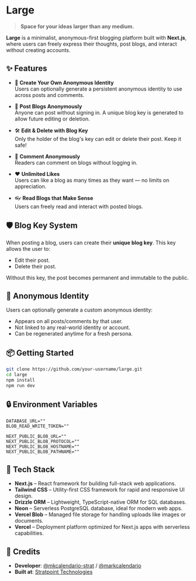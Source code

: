# Large

> **Space for your ideas larger than any medium.**

**Large** is a minimalist, anonymous-first blogging platform built with **Next.js**, where users can freely express their thoughts, post blogs, and interact without creating accounts.

## ✨ Features

- 👤 **Create Your Own Anonymous Identity**  
  Users can optionally generate a persistent anonymous identity to use across posts and comments.

- 📝 **Post Blogs Anonymously**  
  Anyone can post without signing in. A unique blog key is generated to allow future editing or deletion.

- 🛠️ **Edit & Delete with Blog Key**  
  Only the holder of the blog's key can edit or delete their post. Keep it safe!

- 💬 **Comment Anonymously**  
  Readers can comment on blogs without logging in.

- ❤️ **Unlimited Likes**  
  Users can like a blog as many times as they want — no limits on appreciation.

- 👓 **Read Blogs that Make Sense**  
  Users can freely read and interact with posted blogs.

## 🛡️ Blog Key System

When posting a blog, users can create their **unique blog key**. This key allows the user to:

- Edit their post.
- Delete their post.

Without this key, the post becomes permanent and immutable to the public.

## 🧠 Anonymous Identity

Users can optionally generate a custom anonymous identity:
- Appears on all posts/comments by that user.
- Not linked to any real-world identity or account.
- Can be regenerated anytime for a fresh persona.

## 📦 Getting Started

```bash
git clone https://github.com/your-username/large.git
cd large
npm install
npm run dev
```

## 🔒 Environment Variables
```env
DATABASE_URL=""
BLOB_READ_WRITE_TOKEN=""

NEXT_PUBLIC_BLOB_URL=""
NEXT_PUBLIC_BLOB_PROTOCOL=""
NEXT_PUBLIC_BLOB_HOSTNAME=""
NEXT_PUBLIC_BLOB_PATHNAME=""
```

## 🧰 Tech Stack

- **Next.js** – React framework for building full-stack web applications.
- **Tailwind CSS** – Utility-first CSS framework for rapid and responsive UI design.
- **Drizzle ORM** – Lightweight, TypeScript-native ORM for SQL databases.
- **Neon** – Serverless PostgreSQL database, ideal for modern web apps.
- **Vercel Blob** – Managed file storage for handling uploads like images or documents.
- **Vercel** – Deployment platform optimized for Next.js apps with serverless capabilities.

## 🙌 Credits

- **Developer**: [@mkcalendario-strat](https://github.com/mkcalendario-strat) / [@markcalendario](https://github.com/markcalendario)
- **Built at**: [Stratpoint Technologies](https://www.stratpoint.com)
